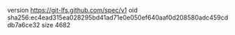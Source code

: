 version https://git-lfs.github.com/spec/v1
oid sha256:ec4ead315ea028295bd41ad71e0e050ef640aaf0d208580adc459cddb7a6ce32
size 4682

